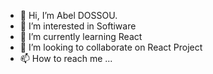 - 👋 Hi, I’m Abel DOSSOU. 
- 👀 I’m interested in Softiware
- 🌱 I’m currently learning React
- 💞️ I’m looking to collaborate on React Project
- 📫 How to reach me ...

<!---
Amibe2211/Amibe2211 is a ✨ special ✨ repository because its `README.md` (this file) appears on your GitHub profile.
You can click the Preview link to take a look at your changes.
--->
